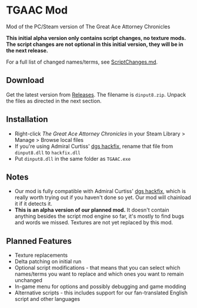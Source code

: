 # TGAAC Mod
Mod of the PC/Steam version of The Great Ace Attorney Chronicles

**This initial alpha version only contains script changes, no texture mods. The script changes are not optional in this initial version, they will be in the next release.**

For a full list of changed names/terms, see [ScriptChanges.md](https://github.com/ScarletStudy/DGS-PC/blob/main/ScriptChanges.md).

## Download
Get the latest version from [Releases](https://github.com/ScarletStudy/DGS-PC/releases). The filename is `dinput8.zip`. Unpack the files as directed in the next section.

## Installation
* Right-click _The Great Ace Attorney Chronicles_ in your Steam Library > Manage > Browse local files
* If you're using Admiral Curtiss' [dgs hackfix](https://github.com/AdmiralCurtiss/dgs_hackfix), rename that file from `dinput8.dll` to `hackfix.dll`
* Put `dinput8.dll` in the same folder as `TGAAC.exe`

## Notes

* Our mod is fully compatible with Admiral Curtiss' [dgs hackfix](https://github.com/AdmiralCurtiss/dgs_hackfix), which is really worth trying out if you haven't done so yet. Our mod will chainload it if it detects it. 
* **This is an alpha version of our planned mod.** It doesn't contain anything besides the script mod engine so far, it's mostly to find bugs and words we missed. Textures are not yet replaced by this mod.

## Planned Features

* Texture replacements
* Delta patching on initial run
* Optional script modifications - that means that you can select which names/terms you want to replace and which ones you want to remain unchanged
* In-game menu for options and possibly debugging and game modding
* Alternative scripts - this includes support for our fan-translated English script and other languages
